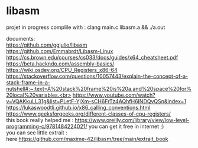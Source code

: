 # libasm
projet in progress
complile with :  clang main.c libasm.a && ./a.out <br>

documents:<br>
https://github.com/ggjulio/libasm<br>
https://github.com/Emmabrdt/Libasm-Linux<br>
https://cs.brown.edu/courses/cs033/docs/guides/x64_cheatsheet.pdf<br>
https://beta.hackndo.com/assembly-basics/<br>
https://wiki.osdev.org/CPU_Registers_x86-64<br>
https://stackoverflow.com/questions/10057443/explain-the-concept-of-a-stack-frame-in-a-nutshell#:~:text=A%20stack%20frame%20is%20a,and%20space%20for%20local%20variables.<br>
https://www.youtube.com/watch?v=VQAKkuLL31g&list=PLetF-YjXm-sCH6FrTz4AQhfH6INDQvQSn&index=1<br>
https://lukaswoodtli.github.io/x86_calling_conventions.html<br>
https://www.geeksforgeeks.org/different-classes-of-cpu-registers/<br>
this book really helped me :
https://www.oreilly.com/library/view/low-level-programming-c/9781484224021/ you can get it free in internet ;) <br>
you can see little extrait : <br>
here https://github.com/maxime-42/libasm/tree/main/extrait_book
